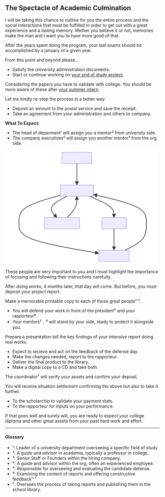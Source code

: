 ## The Spectacle of Academic Culmination

I will be taking this chance to outline for you the entire process and the social interactions that must be fulfilled in order to get out with a great experience and a lasting memory. Wether you believe it or not, memories make the man and I want you to have more good of that.

After the years spent doing the program, your last exams should be accomplished by a january of a given year.

From this point and beyond please...
- Satisfy the univeristy administration documents.
- Start or continue working on [your end of study project](learntex?id=action-required).

Considering the papers you have to validate with college. You should be more aware of these after [your summer intern](intern.md).

Let me kindly re-step the process in a better way.

- Deposit an amount to the postal service and save the receipt.<br>
- Take an agreement from your administration and others to company.

**What To Expect:**
- The head of deparment¹ will assign you a mentor² from university side.
- The company executives³ will assign you another mentor⁴ from the org side.

<img src="pfe/defense.svg" width="500px">

These people are very important to you and I must highlight the importance of focusing and following their instructions carefully.

After doing works, 4 months later, that day will come.
But before, you must deposit your project report.

Make a memorable printable copy to each of those great people¹⁻⁷.

- You will defend your work in front of the president⁵ and your rapporteur⁶.
- Your mentors²﹐⁴ will stand by your side, ready to protect it alongside you.

Prepare a presentation tell the key findings of your intensive report doing real works.

- Expect to recieve and act on the feedback of the defense day.
- Make the changes needed, report to the rapporteur.
- Deliver the final product to the library.
- Make a digital copy to a CD and take both.

The coordinator⁷ will verify your assets and confirm your deposit.

You will receive situation settlement confirming the above but also to take it further.
- To the scholarchip to validate your payment stats.
- To the rapporteur for inputs on your performance.

If that goes well and surely will, you are ready to expect your college diploma and other great assets from your past hard work and effort.


---

#### Glossary

- ¹: Leader of a university department overseeing a specific field of study.
- ²: A guide and advisor in academia, typically a professor in college.
- ³: Senior Staff or Founders within the hiring company.
- ⁴: A guide and advisor within the org, often an experienced employee.
- ⁵: Responsible for overseeing and evaluating the candidate defense.
- ⁶: Examining the content of reports and offering constructive feedback¹⁻⁷.
- ⁷: Oversees the process of taking reports and publishing them in the school library.



